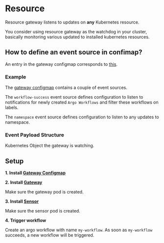 # Resource

Resource gateway listens to updates on **any** Kubernetes resource.

You consider using resource gateway as the watchdog in your cluster, basically monitoring various updated to 
installed kubernetes resources. 

## How to define an event source in confimap?
An entry in the gateway configmap corresponds to [this](https://github.com/argoproj/argo-events/blob/ebdbdd4a2a8ce47a0fc6e9a6a63531be2c26148a/gateways/core/resource/config.go#L36-L46).

### Example
The [gateway configmap](../../../examples/gateways/resource-gateway-configmap.yaml) contains a couple of event sources. 

The `workflow-success` event source defines configuration to listen to notifications for newly created `Argo Workflows` and filter these
workflows on labels. 

The `namespace` event source defines configuration to listen to any updates to namespace.

### Event Payload Structure
Kubernetes Object the gateway is watching.

## Setup
**1. Install [Gateway Configmap](../../examples/event-sources/resource.yaml)**

**2. Install [Gateway](../../examples/gateways/resource.yaml)**

Make sure the gateway pod is created.

**3. Install [Sensor](../../examples/sensors/resource.yaml)**

Make sure the sensor pod is created.

**4. Trigger workflow**

Create an argo workflow with name `my-workflow`. As soon as `my-workflow` succeeds, a new workflow will be triggered.

